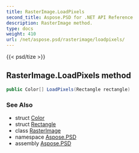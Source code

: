 ```yaml
---
title: RasterImage.LoadPixels
second_title: Aspose.PSD for .NET API Reference
description: RasterImage method. 
type: docs
weight: 410
url: /net/aspose.psd/rasterimage/loadpixels/
---
```

{{< psd/tize >}}
## RasterImage.LoadPixels method

```csharp
public Color[] LoadPixels(Rectangle rectangle)
```

### See Also

* struct [Color](../../color/)
* struct [Rectangle](../../rectangle/)
* class [RasterImage](../)
* namespace [Aspose.PSD](../../rasterimage/)
* assembly [Aspose.PSD](../../../)


